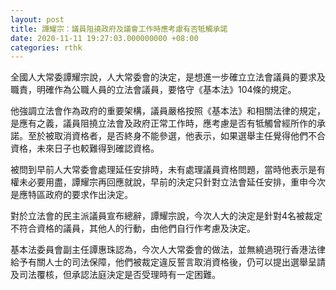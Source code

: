 ```yaml
---
layout: post
title: 譚耀宗：議員阻撓政府及議會工作時應考慮有否牴觸承諾
date: 2020-11-11 19:27:03.000000000 +08:00
categories: rthk
---
```


全國人大常委譚耀宗說，人大常委會的決定，是想進一步確立立法會議員的要求及職責，明確作為公職人員的立法會議員，要恪守《基本法》104條的規定。

他強調立法會作為政府的重要架構，議員嚴格按照《基本法》和相關法律的規定，是應有之義，議員阻撓立法會及政府正常工作時，應考慮是否有牴觸曾經所作的承諾。至於被取消資格者，是否終身不能參選，他表示，如果選舉主任覺得他們不合資格，未來日子也較難得到確認資格。

被問到早前人大常委會處理延任安排時，未有處理議員資格問題，當時他表示是有權未必要用盡，譚耀宗再回應就說，早前的決定只針對立法會延任安排，重申今次是應特區政府的要求作出決定。

對於立法會的民主派議員宣布總辭，譚耀宗說，今次人大的決定是針對4名被裁定不符合資格的議員，其他人的行動，由他們自行作考慮及決定。

基本法委員會副主任譚惠珠認為，今次人大常委會的做法，並無繞過現行香港法律給予有關人士的司法保障，他們被裁定違反誓言取消資格後，仍可以提出選舉呈請及司法覆核，但承認法庭決定是否受理時有一定困難。
